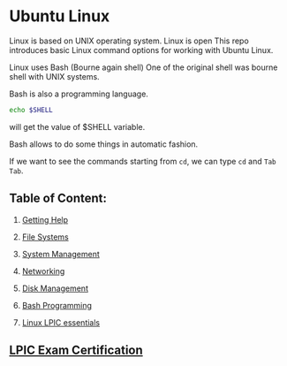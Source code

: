 # Ubuntu Linux

Linux is based on UNIX operating system.
Linux is open
This repo introduces basic Linux command options for working with Ubuntu Linux.

Linux uses Bash (Bourne again shell)
One of the original shell was bourne shell with UNIX systems.

Bash is also a programming language.

```bash
echo $SHELL
```

will get the value of $SHELL variable.

Bash allows to do some things in automatic fashion.

If we want to see the commands starting from `cd`, we can type `cd` and `Tab Tab`.

## Table of Content:

1. [Getting Help](src/getting_help.md)

2. [File Systems](src/file_system.md)

3. [System Management](src/system_management.md)

4. [Networking](src/networking.md)

5. [Disk Management](src/disk_management.md)

6. [Bash Programming](src/bash_programming.md)

7. [Linux LPIC essentials](linux2.md)



## [LPIC Exam Certification](lpic/README.md)




